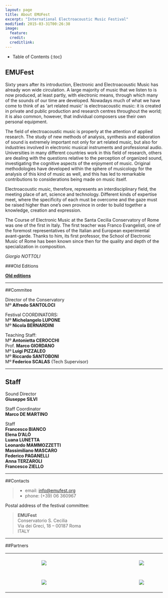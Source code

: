 ```yaml
---
layout: page
title: About EMUFest
excerpt: "International Electroacoustic Music Festival"
modified: 2015-03-31T00:26:38
image:
  feature: 
  credit: 
  creditlink: 
---
```


* Table of Contents
{:toc}

## EMUFest

Sixty years after its introduction, Electronic and Electroacoustic Music has already won wide circulation. A large majority of music that we listen to is now produced, at least partly, with electronic means, through which many of the sounds of our time are developed. Nowadays much of what we have come to think of as 'art related music' is electroacoustic music: it is created in private and public production and research centres throughout the world; it is also common, however, that individual composers use their own personal equipment. 

The field of electroacoustic music is properly at the attention of applied research. The study of new methods of analysis, synthesis and elaboration of sound is extremely important not only for art related music, but also for industries involved in electronic musical instruments and professional audio. Universities in many different countries work in this field of research, others are dealing with the questions relative to the perception of organized sound, investigating the cognitive aspects of the enjoyment of music. Original methodologies have developed within the sphere of musicology for the analysis of this kind of music as well, and this has led to remarkable contributions to considerations being made on music itself.

Electroacoustic music, therefore, represents an interdisciplinary field, the meeting place of art, science and technology. Different kinds of expertise meet, where the specificity of each must be overcome and the gaze must be raised higher than one’s own province in order to build together a knowledge, creation and expression.

The Course of Electronic Music at the Santa Cecilia Conservatory of Rome was one of the first in Italy. The first teacher was Franco Evangelisti, one of the foremost representatives of the Italian and European experimental avant-garde. Thanks to him, its first professor, the School of Electronic Music of Rome has been known since then for the quality and depth of the specialization in composition.

_Giorgio NOTTOLI_

###Old Editions

<a href="http://www.emufest.org" target="_blank">**Old editions**</a>

----

##Commitee

Director of the Conservatory   
Mº **Alfredo SANTOLOCI**

Festival COORDINATORS:   
Mº **Michelangelo LUPONE**   
Mº **Nicola BERNARDINI**

Teaching Staff:   
Mº **Antonietta CEROCCHI**   
Prof. **Marco GIORDANO**   
Mº **Luigi PIZZALEO**   
Mº **Riccardo SANTOBONI**   
Mº **Federico SCALAS** (Tech Supervisor)   

----

## Staff

Sound Director   
**Giuseppe SILVI**

Staff Coordinator   
**Marco DE MARTINO**

Staff   
**Francesco BIANCO**   
**Elena D’ALÒ**   
**Luana LUNETTA**   
**Leonardo MAMMOZZETTI**   
**Massimiliano MASCARO**   
**Federico PAGANELLI**   
**Anna TERZAROLI**   
**Francesco ZIELLO**   

----

##Contacts

 > * email: info@emufest.org 
 > * phone: (+39) 06 360967

Postal address of the festival committee:

 > **EMUFest**   
 > Conservatorio S. Cecilia   
 > Via dei Greci, 18 – 00187 Roma   
 > ITALY   
 
----

##Partners

<table>
<tr>
<td align="center">
	<div style="width: 12em; height: auto; padding: 20px;">
		<img src="{{site.url}}/images/partners/crm_logo.png">
		</image>
	</div>
</td>
<td align="center">
	<div style="width: 12em; height: auto; padding: 20px;">
		<img src="{{site.url}}/images/partners/radiocematlogo.png">
		</image>
	</div>
</td>
<td align="center">
	<div style="width: 12em; height: auto; padding: 20px;">
		<img src="{{site.url}}/images/partners/logo_cemat.gif">
		</image>
	</div>
</td>
</tr>
<tr>
<td align="center">
	<div style="width: 8em; height: auto; padding: 20px;">
		<img src="{{site.url}}/images/partners/LOGO_TOR_VERGATA.png">
		</image>
	</div>
</td>
<td align="center">
	<div style="width: 20em; height: auto; padding: 20px;">
		<img src="{{site.url}}/images/partners/Logo_SonicArts.png">
		</image>
	</div>
</td>
<td align="center">
	<div style="width: 12em; height: auto; padding: 20px;">
		<img src="{{site.url}}/images/partners/Conservatorio.png">
		</image>
	</div>
</td>

</tr>
</table>
